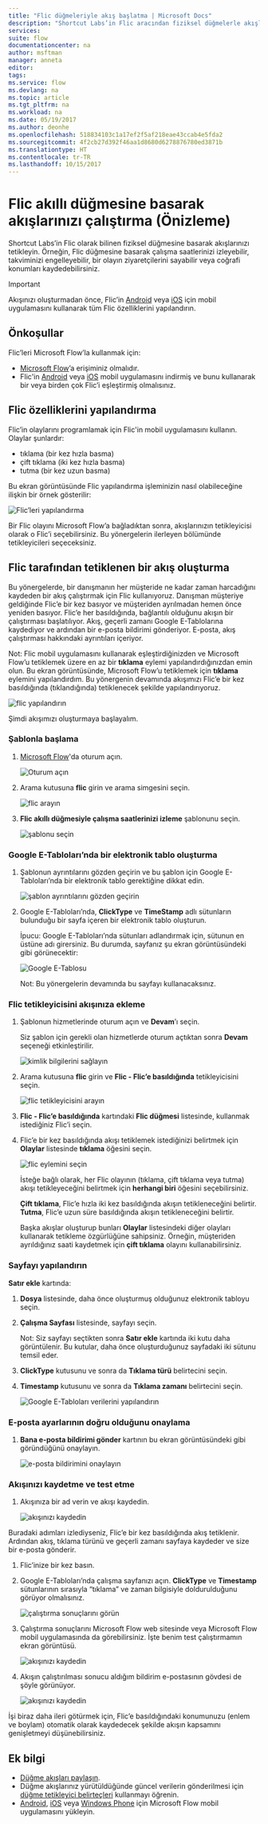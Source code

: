 ```yaml
---
title: "Flic düğmeleriyle akış başlatma | Microsoft Docs"
description: "Shortcut Labs’in Flic aracından fiziksel düğmelerle akışları kolayca başlatın."
services: 
suite: flow
documentationcenter: na
author: msftman
manager: anneta
editor: 
tags: 
ms.service: flow
ms.devlang: na
ms.topic: article
ms.tgt_pltfrm: na
ms.workload: na
ms.date: 05/19/2017
ms.author: deonhe
ms.openlocfilehash: 518834103c1a17ef2f5af218eae43ccab4e5fda2
ms.sourcegitcommit: 4f2cb27d392f46aa1d8680d6278876780ed3871b
ms.translationtype: HT
ms.contentlocale: tr-TR
ms.lasthandoff: 10/15/2017
---
```

# <a name="run-your-flows-by-pressing-a-flic-smart-button-preview"></a>Flic akıllı düğmesine basarak akışlarınızı çalıştırma (Önizleme)
Shortcut Labs’in Flic olarak bilinen fiziksel düğmesine basarak akışlarınızı tetikleyin. Örneğin, Flic düğmesine basarak çalışma saatlerinizi izleyebilir, takviminizi engelleyebilir, bir olayın ziyaretçilerini sayabilir veya coğrafi konumları kaydedebilirsiniz.

> [!IMPORTANT]
> Akışınızı oluşturmadan önce, Flic’in [Android](https://play.google.com/store/apps/details?id=io.flic.app) veya [iOS](https://itunes.apple.com/us/app/flic-app/id977593793?ls=1&mt=8) için mobil uygulamasını kullanarak tüm Flic özelliklerini yapılandırın.
> 
> 

## <a name="prerequisites"></a>Önkoşullar
Flic’leri Microsoft Flow’la kullanmak için:

* [Microsoft Flow](https://flow.microsoft.com)’a erişiminiz olmalıdır.
* Flic'in [Android](https://play.google.com/store/apps/details?id=io.flic.app) veya [iOS](https://itunes.apple.com/us/app/flic-app/id977593793?ls=1&mt=8) mobil uygulamasını indirmiş ve bunu kullanarak bir veya birden çok Flic’i eşleştirmiş olmalısınız.

## <a name="configure-flic-properties"></a>Flic özelliklerini yapılandırma
Flic’in olaylarını programlamak için Flic'in mobil uygulamasını kullanın. Olaylar şunlardır:

* tıklama (bir kez hızla basma)
* çift tıklama (iki kez hızla basma)
* tutma (bir kez uzun basma)

Bu ekran görüntüsünde Flic yapılandırma işleminizin nasıl olabileceğine ilişkin bir örnek gösterilir:

![Flic’leri yapılandırma](./media/flic-button-flows/configure-flic-actions.png)

Bir Flic olayını Microsoft Flow’a bağladıktan sonra, akışlarınızın tetikleyicisi olarak o Flic’i seçebilirsiniz. Bu yönergelerin ilerleyen bölümünde tetikleyicileri seçeceksiniz.

## <a name="create-a-flow-thats-triggered-by-a-flic"></a>Flic tarafından tetiklenen bir akış oluşturma
Bu yönergelerde, bir danışmanın her müşteride ne kadar zaman harcadığını kaydeden bir akış çalıştırmak için Flic kullanıyoruz. Danışman müşteriye geldiğinde Flic’e bir kez basıyor ve müşteriden ayrılmadan hemen önce yeniden basıyor. Flic’e her basıldığında, bağlantılı olduğunu akışın bir çalıştırması başlatılıyor. Akış, geçerli zamanı Google E-Tablolarına kaydediyor ve ardından bir e-posta bildirimi gönderiyor. E-posta, akış çalıştırması hakkındaki ayrıntıları içeriyor.

Not: Flic mobil uygulamasını kullanarak eşleştirdiğinizden ve Microsoft Flow’u tetiklemek üzere en az bir **tıklama** eylemi yapılandırdığınızdan emin olun. Bu ekran görüntüsünde, Microsoft Flow’u tetiklemek için **tıklama** eylemini yapılandırdım. Bu yönergenin devamında akışımızı Flic’e bir kez basıldığında (tıklandığında) tetiklenecek şekilde yapılandırıyoruz.

   ![flic yapılandırın](./media/flic-button-flows/flic-configured-for-flow.png)

Şimdi akışımızı oluşturmaya başlayalım.

### <a name="start-with-a-template"></a>Şablonla başlama
1. [Microsoft Flow](https://flow.microsoft.com)'da oturum açın.
   
    ![Oturum açın](./media/flic-button-flows/sign-into-flow.png)
2. Arama kutusuna **flic** girin ve arama simgesini seçin.
   
    ![flic arayın](./media/flic-button-flows/search-flic.png)
3. **Flic akıllı düğmesiyle çalışma saatlerinizi izleme** şablonunu seçin.
   
    ![şablonu seçin](./media/flic-button-flows/flic-templates.png)

### <a name="create-a-spreadsheet-in-google-sheets"></a>Google E-Tabloları’nda bir elektronik tablo oluşturma
1. Şablonun ayrıntılarını gözden geçirin ve bu şablon için Google E-Tabloları’nda bir elektronik tablo gerektiğine dikkat edin.
   
   ![şablon ayrıntılarını gözden geçirin](./media/flic-button-flows/flic-template-details.png)
2. Google E-Tabloları’nda, **ClickType** ve **TimeStamp** adlı sütunların bulunduğu bir sayfa içeren bir elektronik tablo oluşturun.
   
      İpucu: Google E-Tabloları’nda sütunları adlandırmak için, sütunun en üstüne adı girersiniz. Bu durumda, sayfanız şu ekran görüntüsündeki gibi görünecektir:
   
   ![Google E-Tablosu](./media/flic-button-flows/flic-google-sheet.png)
   
   Not: Bu yönergelerin devamında bu sayfayı kullanacaksınız.

### <a name="add-the-flic-trigger-to-your-flow"></a>Flic tetikleyicisini akışınıza ekleme
1. Şablonun hizmetlerinde oturum açın ve **Devam**’ı seçin.
   
     Siz şablon için gerekli olan hizmetlerde oturum açtıktan sonra **Devam** seçeneği etkinleştirilir.
   
    ![kimlik bilgilerini sağlayın](./media/flic-button-flows/flic-template-services-sign-in.png)
2. Arama kutusuna **flic** girin ve **Flic - Flic’e basıldığında** tetikleyicisini seçin.
   
    ![flic tetikleyicisini arayın](./media/flic-button-flows/flic-search-trigger.png)
3. **Flic - Flic’e basıldığında** kartındaki **Flic düğmesi** listesinde, kullanmak istediğiniz Flic’i seçin.
4. Flic’e bir kez basıldığında akışı tetiklemek istediğinizi belirtmek için **Olaylar** listesinde **tıklama** öğesini seçin.
   
    ![flic eylemini seçin](./media/flic-button-flows/select-flic.png)
   
   İsteğe bağlı olarak, her Flic olayının (tıklama, çift tıklama veya tutma) akışı tetikleyeceğini belirtmek için **herhangi biri** öğesini seçebilirsiniz.
   
   **Çift tıklama**, Flic’e hızla iki kez basıldığında akışın tetikleneceğini belirtir. **Tutma**, Flic’e uzun süre basıldığında akışın tetikleneceğini belirtir.
   
   Başka akışlar oluşturup bunları **Olaylar** listesindeki diğer olayları kullanarak tetikleme özgürlüğüne sahipsiniz. Örneğin, müşteriden ayrıldığınız saati kaydetmek için **çift tıklama** olayını kullanabilirsiniz.

### <a name="configure-the-sheet"></a>Sayfayı yapılandırın
   **Satır ekle** kartında:

1. **Dosya** listesinde, daha önce oluşturmuş olduğunuz elektronik tabloyu seçin.
2. **Çalışma Sayfası** listesinde, sayfayı seçin.
   
   Not: Siz sayfayı seçtikten sonra **Satır ekle** kartında iki kutu daha görüntülenir. Bu kutular, daha önce oluşturduğunuz sayfadaki iki sütunu temsil eder.
3. **ClickType** kutusunu ve sonra da **Tıklama türü** belirtecini seçin.
4. **Timestamp** kutusunu ve sonra da **Tıklama zamanı** belirtecini seçin.
   
    ![Google E-Tabloları verilerini yapılandırın](./media/flic-button-flows/flick-insert-row-card.png)

### <a name="confirm-the-email-settings-are-correct"></a>E-posta ayarlarının doğru olduğunu onaylama
1. **Bana e-posta bildirimi gönder** kartının bu ekran görüntüsündeki gibi göründüğünü onaylayın.
   
    ![e-posta bildirimini onaylayın](./media/flic-button-flows/email-settings.png)

### <a name="save-your-flow-and-test-it"></a>Akışınızı kaydetme ve test etme
1. Akışınıza bir ad verin ve akışı kaydedin.
   
    ![akışınızı kaydedin](./media/flic-button-flows/save.png)

Buradaki adımları izlediyseniz, Flic’e bir kez basıldığında akış tetiklenir. Ardından akış, tıklama türünü ve geçerli zamanı sayfaya kaydeder ve size bir e-posta gönderir.

1. Flic’inize bir kez basın.
2. Google E-Tabloları’nda çalışma sayfanızı açın. **ClickType** ve **Timestamp** sütunlarının sırasıyla “tıklama” ve zaman bilgisiyle doldurulduğunu görüyor olmalısınız.
   
    ![çalıştırma sonuçlarını görün](./media/flic-button-flows/flic-google-sheet-after-run.png)
3. Çalıştırma sonuçlarını Microsoft Flow web sitesinde veya Microsoft Flow mobil uygulamasında da görebilirsiniz. İşte benim test çalıştırmamın ekran görüntüsü.
   
    ![akışınızı kaydedin](./media/flic-button-flows/flic-test-run-results-portal.png)
4. Akışın çalıştırılması sonucu aldığım bildirim e-postasının gövdesi de şöyle görünüyor.
   
    ![akışınızı kaydedin](./media/flic-button-flows/flic-email-body.png)

İşi biraz daha ileri götürmek için, Flic’e basıldığındaki konumunuzu (enlem ve boylam) otomatik olarak kaydedecek şekilde akışın kapsamını genişletmeyi düşünebilirsiniz.

## <a name="more-information"></a>Ek bilgi
* [Düğme akışları paylaşın](share-buttons.md).
* Düğme akışlarınız yürütüldüğünde güncel verilerin gönderilmesi için [düğme tetikleyici belirteçleri](introduction-to-button-trigger-tokens.md) kullanmayı öğrenin.
* [Android](https://aka.ms/flowmobiledocsandroid), [iOS](https://aka.ms/flowmobiledocsios) veya [Windows Phone](https://aka.ms/flowmobilewindows) için Microsoft Flow mobil uygulamasını yükleyin.

